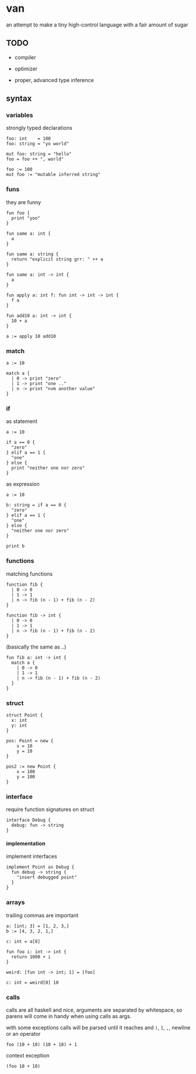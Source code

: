 # van

an attempt to make a tiny high-control language with a fair amount of sugar

## TODO

- compiler

- optimizer

- proper, advanced type inference

## syntax

### variables

strongly typed declarations

```
foo: int    = 100
foo: string = "yo world"
```

```
mut foo: string = "hello"
foo = foo ++ ", world"
```

```
foo := 100
mut foo := "mutable inferred string"
```

### funs

they are funny

```
fun foo {
  print "yoo"
}
```

```
fun same a: int {
  a
}

fun same a: string {
  return "explicit string grr: " ++ a
}

fun same a: int -> int {
  a
}
```

```
fun apply a: int f: fun int -> int -> int {
  f a
}

fun add10 a: int -> int {
  10 + a
}

a := apply 10 add10
```

### match

```
a := 10

match a {
  | 0 -> print "zero"
  | 1 -> print "one .."
  | n -> print "nvm another value"
}
```

### if

as statement

```
a := 10

if a == 0 {
  "zero"
} elif a == 1 {
  "one"
} else {
  print "neither one nor zero"
}
```

as expression

```
a := 10

b: string = if a == 0 {
  "zero"
} elif a == 1 {
  "one"
} else {
  "neither one nor zero"
}

print b
```

### functions

matching functions

```
function fib {
  | 0 -> 0
  | 1 -> 1
  | n -> fib (n - 1) + fib (n - 2)
}

function fib -> int {
  | 0 -> 0
  | 1 -> 1
  | n -> fib (n - 1) + fib (n - 2)
}
```

(basically the same as ..)
```
fun fib a: int -> int {
  match a {
    | 0 -> 0
    | 1 -> 1
    | n -> fib (n - 1) + fib (n - 2)
  }
}
```

### struct

```
struct Point {
  x: int
  y: int
}
```

```
pos: Point = new {
    x = 10
    y = 10
}

pos2 := new Point {
    x = 100
    y = 100
}
```

### interface

require function signatures on struct

```
interface Debug {
  debug: fun -> string
}
```

#### implementation

implement interfaces

```
implement Point as Debug {
  fun debug -> string {
    "insert debugged point"
  }
}
```

### arrays

trailing commas are important

```
a: [int; 3] = [1, 2, 3,]
b := [4, 3, 2, 1,]

c: int = a[0]
```

```
fun foo i: int -> int {
  return 1000 + i
}

weird: [fun int -> int; 1] = [foo]

c: int = weird[0] 10
```

### calls

calls are all haskell and nice, arguments are separated by whitespace, so parens will come
in handy when using calls as args.

with some exceptions calls will be parsed until it reaches and `)`, `]`, `,`, newline or an operator

```
foo (10 + 10) (10 + 10) + 1
```

context exception 

```
(foo 10 + 10)
```
